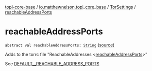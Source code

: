 [topl-core-base](../../index.md) / [io.matthewnelson.topl_core_base](../index.md) / [TorSettings](index.md) / [reachableAddressPorts](./reachable-address-ports.md)

# reachableAddressPorts

`abstract val reachableAddressPorts: `[`String`](https://kotlinlang.org/api/latest/jvm/stdlib/kotlin/-string/index.html) [(source)](https://github.com/05nelsonm/TorOnionProxyLibrary-Android/blob/master/topl-core-base/src/main/java/io/matthewnelson/topl_core_base/TorSettings.kt#L430)

Adds to the torrc file "ReachableAddresses &lt;[reachableAddressPorts](./reachable-address-ports.md)&gt;"

See [DEFAULT__REACHABLE_ADDRESS_PORTS](-d-e-f-a-u-l-t__-r-e-a-c-h-a-b-l-e_-a-d-d-r-e-s-s_-p-o-r-t-s.md)

